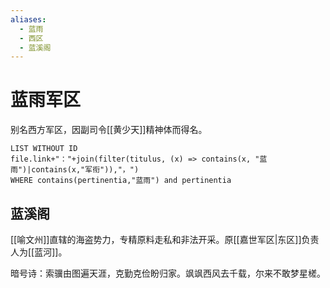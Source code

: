 ```yaml
---
aliases:
  - 蓝雨
  - 西区
  - 蓝溪阁
---
```


# 蓝雨军区

别名西方军区，因副司令[[黄少天]]精神体而得名。

```dataview
LIST WITHOUT ID
file.link+"："+join(filter(titulus, (x) => contains(x, "蓝雨")|contains(x,"军衔")),"，")
WHERE contains(pertinentia,"蓝雨") and pertinentia
```

## 蓝溪阁

[[喻文州]]直辖的海盗势力，专精原料走私和非法开采。原[[嘉世军区|东区]]负责人为[[蓝河]]。

暗号诗：索骥由图遍天涯，克勤克俭盼归家。飒飒西风去千载，尔来不敢梦星槎。
